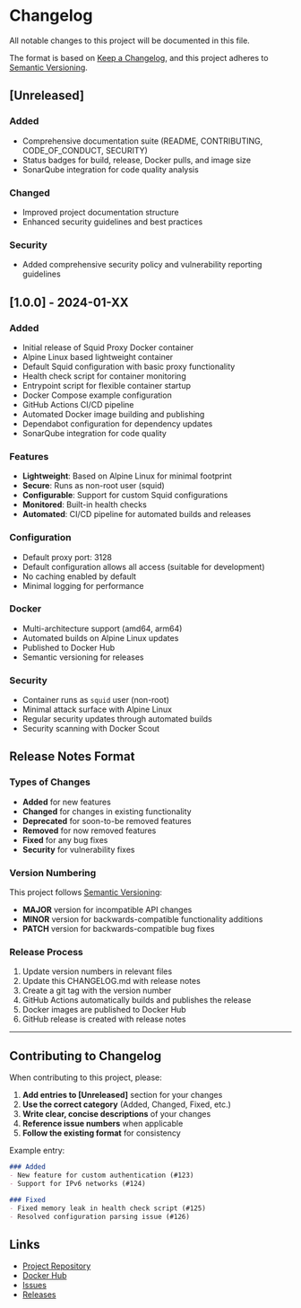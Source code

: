 # Changelog

All notable changes to this project will be documented in this file.

The format is based on [Keep a Changelog](https://keepachangelog.com/en/1.0.0/),
and this project adheres to [Semantic Versioning](https://semver.org/spec/v2.0.0.html).

## [Unreleased]

### Added
- Comprehensive documentation suite (README, CONTRIBUTING, CODE_OF_CONDUCT, SECURITY)
- Status badges for build, release, Docker pulls, and image size
- SonarQube integration for code quality analysis

### Changed
- Improved project documentation structure
- Enhanced security guidelines and best practices

### Security
- Added comprehensive security policy and vulnerability reporting guidelines

## [1.0.0] - 2024-01-XX

### Added
- Initial release of Squid Proxy Docker container
- Alpine Linux based lightweight container
- Default Squid configuration with basic proxy functionality
- Health check script for container monitoring
- Entrypoint script for flexible container startup
- Docker Compose example configuration
- GitHub Actions CI/CD pipeline
- Automated Docker image building and publishing
- Dependabot configuration for dependency updates
- SonarQube integration for code quality

### Features
- **Lightweight**: Based on Alpine Linux for minimal footprint
- **Secure**: Runs as non-root user (squid)
- **Configurable**: Support for custom Squid configurations
- **Monitored**: Built-in health checks
- **Automated**: CI/CD pipeline for automated builds and releases

### Configuration
- Default proxy port: 3128
- Default configuration allows all access (suitable for development)
- No caching enabled by default
- Minimal logging for performance

### Docker
- Multi-architecture support (amd64, arm64)
- Automated builds on Alpine Linux updates
- Published to Docker Hub
- Semantic versioning for releases

### Security
- Container runs as `squid` user (non-root)
- Minimal attack surface with Alpine Linux
- Regular security updates through automated builds
- Security scanning with Docker Scout

## Release Notes Format

### Types of Changes
- **Added** for new features
- **Changed** for changes in existing functionality
- **Deprecated** for soon-to-be removed features
- **Removed** for now removed features
- **Fixed** for any bug fixes
- **Security** for vulnerability fixes

### Version Numbering
This project follows [Semantic Versioning](https://semver.org/):
- **MAJOR** version for incompatible API changes
- **MINOR** version for backwards-compatible functionality additions
- **PATCH** version for backwards-compatible bug fixes

### Release Process
1. Update version numbers in relevant files
2. Update this CHANGELOG.md with release notes
3. Create a git tag with the version number
4. GitHub Actions automatically builds and publishes the release
5. Docker images are published to Docker Hub
6. GitHub release is created with release notes

---

## Contributing to Changelog

When contributing to this project, please:

1. **Add entries to [Unreleased]** section for your changes
2. **Use the correct category** (Added, Changed, Fixed, etc.)
3. **Write clear, concise descriptions** of your changes
4. **Reference issue numbers** when applicable
5. **Follow the existing format** for consistency

Example entry:
```markdown
### Added
- New feature for custom authentication (#123)
- Support for IPv6 networks (#124)

### Fixed
- Fixed memory leak in health check script (#125)
- Resolved configuration parsing issue (#126)
```

## Links

- [Project Repository](https://github.com/lferrarotti74/SquidProxy)
- [Docker Hub](https://hub.docker.com/r/lferrarotti74/squidproxy)
- [Issues](https://github.com/lferrarotti74/SquidProxy/issues)
- [Releases](https://github.com/lferrarotti74/SquidProxy/releases)